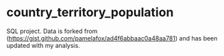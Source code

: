 # country_territory_population
SQL project. Data is forked from (https://gist.github.com/pamelafox/ad4f6abbaac0a48aa781) and has been updated with my analysis.
